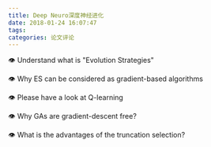 ```yaml
---
title: Deep Neuro深度神经进化
date: 2018-01-24 16:07:47
tags:
categories: 论文评论
---
```


:eye: Understand what is "Evolution Strategies"

:eye: Why ES can be considered as gradient-based algorithms 

:eye: Please have a look at Q-learning 

:eye: Why GAs are gradient-descent free?

:eye: What is the advantages of the truncation selection? 

